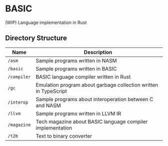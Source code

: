 # BASIC

(WIP) Language implementation in Rust

## Directory Structure

| Name | Description |
| --- | --- |
| `/asm` | Sample programs written in NASM |
| `/basic` | Sample programs written in BASIC |
| `/compiler` | BASIC language compiler written in Rust |
| `/gc` | Emulation program about garbage collection written in TypeScript |
| `/interop` | Sample programs about interoperation between C and NASM |
| `/llvm` | Sample programs written in LLVM IR |
| `/magazine` | Tech magazine about BASIC language compiler implementation |
| `/t2b` | Text to binary converter |
